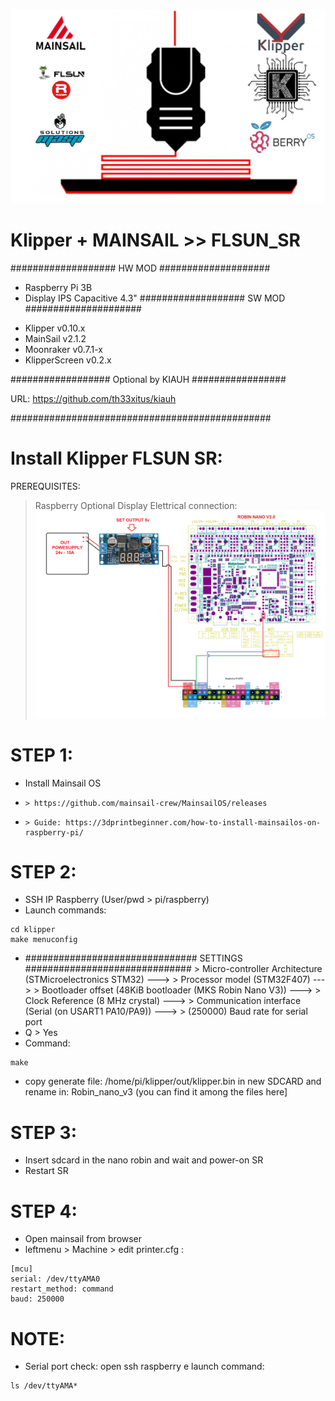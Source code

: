 ![Logo](logo.jpg)



# Klipper + MAINSAIL >> FLSUN_SR

################### HW MOD ####################
+ Raspberry Pi 3B
+ Display IPS Capacitive 4.3"
################### SW MOD #####################
- Klipper v0.10.x
- MainSail  v2.1.2
- Moonraker v0.7.1-x
- KlipperScreen v0.2.x

##################   Optional by KIAUH   #################

URL: https://github.com/th33xitus/kiauh

###############################################


# Install Klipper FLSUN SR:

 PREREQUISITES:
> Raspberry 
> Optional Display 
> Elettrical connection:
![PinLink](pinOutRasp.png)

# STEP 1:
- Install Mainsail OS 
-     > https://github.com/mainsail-crew/MainsailOS/releases
-     > Guide: https://3dprintbeginner.com/how-to-install-mainsailos-on-raspberry-pi/

# STEP 2:
- SSH IP Raspberry (User/pwd > pi/raspberry)
- Launch commands:
```
cd klipper
make menuconfig
```
- ############################### SETTINGS ##############################
      > Micro-controller Architecture (STMicroelectronics STM32)  --->
      > Processor model (STM32F407)  --->
      > Bootloader offset (48KiB bootloader (MKS Robin Nano V3))  --->
      > Clock Reference (8 MHz crystal)  --->
      > Communication interface (Serial (on USART1 PA10/PA9))  --->
      > (250000) Baud rate for serial port
- Q > Yes
- Command: 
```
make
```
- copy generate file: /home/pi/klipper/out/klipper.bin in new SDCARD and rename in: Robin_nano_v3 (you can find it among the files here]

# STEP 3:
- Insert sdcard in the nano robin and wait and power-on SR
- Restart SR

# STEP 4:
- Open mainsail from browser
- leftmenu > Machine > edit printer.cfg :
```
[mcu]
serial: /dev/ttyAMA0
restart_method: command
baud: 250000
```
  
# NOTE:
- Serial port check: open ssh raspberry e launch command: 
```
ls /dev/ttyAMA*
```
